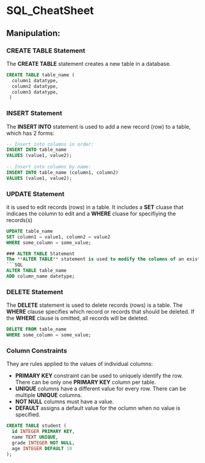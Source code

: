 # SQL_CheatSheet

## Manipulation:

### CREATE TABLE Statement
The **CREATE TABLE** statement creates a new table in a database.
```SQL
CREATE TABLE table_name (
  column1 datatype,
  column2 datatype,
  column3 datatype,
 )
 ```

### INSERT Statement
The **INSERT INTO** statement is used to add a new record (row) to a table, which has 2 forms:
```SQL
-- Insert into columns in order:
INSERT INTO table_name
VALUES (value1, value2);
 
-- Insert into columns by name:
INSERT INTO table_name (column1, column2)
VALUES (value1, value2);
```

### UPDATE Statement
it is used to edit records (rows) in a table. It includes a **SET** cluase that indicaes the column to edit and a **WHERE** cluase for specifiying the records(s)
```SQL
UPDATE table_name
SET column1 = value1, column2 = value2
WHERE some_column = some_value;

### ALTER TABLE Statement
The **ALTER TABLE** statement is used to modify the columns of an existing table. When combined with teh **ADD COLUMN** clause, it is used to add a new column.
```SQL
ALTER TABLE table_name
ADD column_name datetype;
```

### DELETE Statement
The **DELETE** statement is used to delete records (rows) is a table. The **WHERE** clause specifies which record or records that should be deleted. If the **WHERE** clause is omitted, all records will be deleted.
```SQL
DELETE FROM table_name
WHERE some_column = some_value;
```

### Column Constraints
They are rules applied to the values of individual columns:
- **PRIMARY KEY** constraint can be used to uniquely identify the row. There can be only one **PRIMARY KEY** column per table.
- **UNIQUE** columns have a different value for every row. There can be multiple **UNIQUE** columns.
- **NOT NULL** columns must have a value.
- **DEFAULT** assigns a default value for the oclumn when no value is specified.
```SQL
CREATE TABLE student (
  id INTEGER PRIMARY KEY,
  name TEXT UNIQUE,
  grade INTEGER NOT NULL,
  age INTEGER DEFAULT 10
);
